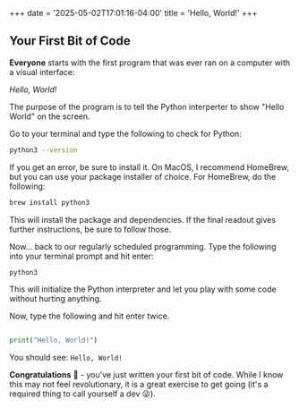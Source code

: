 +++
date = '2025-05-02T17:01:16-04:00'
title = 'Hello, World!'
+++


## Your First Bit of Code

**Everyone** starts with the first program that was ever ran on a computer with a visual interface:

_Hello, World!_

The purpose of the program is to tell the Python interperter to show "Hello World" on the screen.

Go to your terminal and type the following to check for Python:

```Bash
python3 --version
```

If you get an error, be sure to install it.  On MacOS, I recommend HomeBrew, but you can use your package installer of choice.  For HomeBrew, do the following:

```bash
brew install python3
```

This will install the package and dependencies.  If the final readout gives further instructions, be sure to follow those.

Now... back to our regularly scheduled programming.  Type the following into your terminal prompt and hit enter:

```bash
python3
```

This will initialize the Python interpreter and let you play with some code without hurting anything.

Now, type the following and hit enter twice.

```Python

print("Hello, World!")

```

You should see: `Hello, World!`

**Congratulations** 🎉 - you've just written your first bit of code.  While I know this may not feel revolutionary, it is a great exercise to get going (it's a required thing to call yourself a dev 😜).
